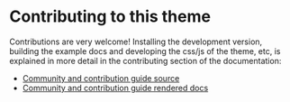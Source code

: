 # Contributing to this theme

Contributions are very welcome! Installing the development version, building
the example docs and developing the css/js of the theme, etc, is explained in
more detail in the contributing section of the documentation:

- [Community and contribution guide source](docs/community/index.md)
- [Community and contribution guide rendered docs](https://neuroinformatics-sphinx-theme.readthedocs.io/en/latest/community/index.html)

